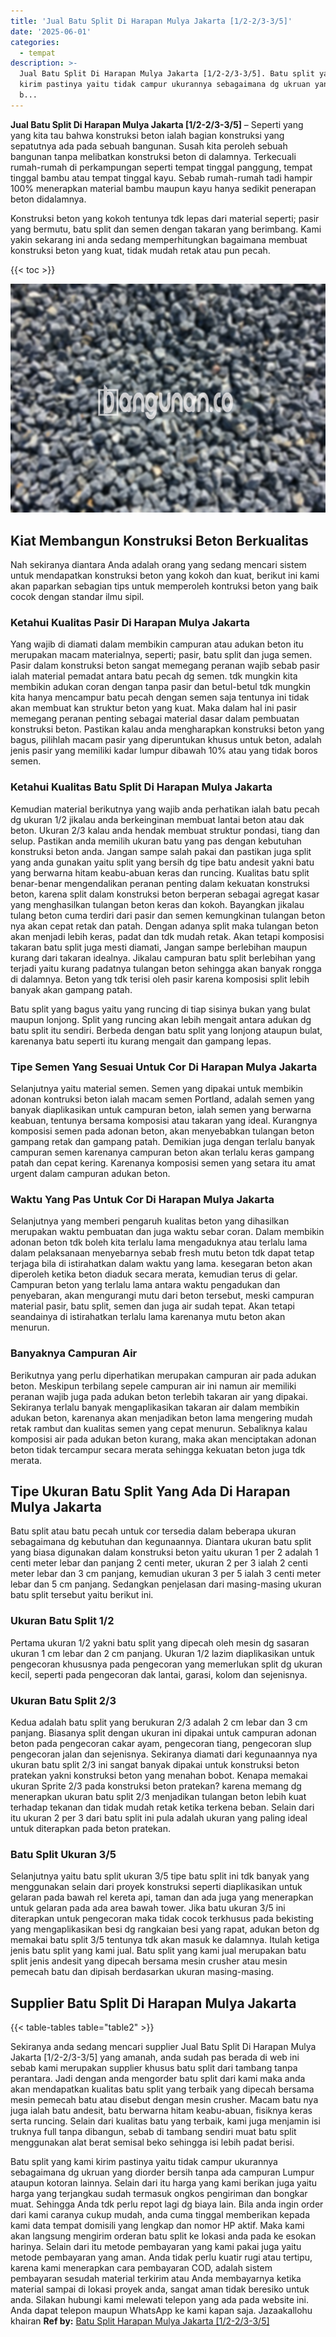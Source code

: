 ```yaml
---
title: 'Jual Batu Split Di Harapan Mulya Jakarta [1/2-2/3-3/5]'
date: '2025-06-01'
categories:
  - tempat
description: >-
  Jual Batu Split Di Harapan Mulya Jakarta [1/2-2/3-3/5]. Batu split yang kami
  kirim pastinya yaitu tidak campur ukurannya sebagaimana dg ukruan yang diorder
  b...
---
```


**Jual Batu Split Di Harapan Mulya Jakarta \[1/2-2/3-3/5\]** – Seperti yang yang kita tau bahwa konstruksi beton ialah bagian konstruksi yang sepatutnya ada pada sebuah bangunan. Susah kita peroleh sebuah bangunan tanpa melibatkan konstruksi beton di dalamnya. Terkecuali rumah-rumah di perkampungan seperti tempat tinggal panggung, tempat tinggal bambu atau tempat tinggal kayu. Sebab rumah-rumah tadi hampir 100% menerapkan material bambu maupun kayu hanya sedikit penerapan beton didalamnya.

Konstruksi beton yang kokoh tentunya tdk lepas dari material seperti; pasir yang bermutu, batu split dan semen dengan takaran yang berimbang. Kami yakin sekarang ini anda sedang memperhitungkan bagaimana membuat konstruksi beton yang kuat, tidak mudah retak atau pun pecah.

{{< toc >}}

![Jual Batu Split Di Harapan Mulya Jakarta [1/2-2/3-3/5]](/images/jual-batu-split-01.png)

## Kiat Membangun Konstruksi Beton Berkualitas

Nah sekiranya diantara Anda adalah orang yang sedang mencari sistem untuk mendapatkan konstruksi beton yang kokoh dan kuat, berikut ini kami akan paparkan sebagian tips untuk memperoleh kontruksi beton yang baik cocok dengan standar ilmu sipil.

### Ketahui Kualitas Pasir Di Harapan Mulya Jakarta

Yang wajib di diamati dalam membikin campuran atau adukan beton itu merupakan macam materialnya, seperti; pasir, batu split dan juga semen. Pasir dalam konstruksi beton sangat memegang peranan wajib sebab pasir ialah material pemadat antara batu pecah dg semen. tdk mungkin kita membikin adukan coran dengan tanpa pasir dan betul-betul tdk mungkin kita hanya mencampur batu pecah dengan semen saja tentunya ini tidak akan membuat kan struktur beton yang kuat. Maka dalam hal ini pasir memegang peranan penting sebagai material dasar dalam pembuatan konstruksi beton. Pastikan kalau anda mengharapkan konstruksi beton yang bagus, pilihlah macam pasir yang diperuntukan khusus untuk beton, adalah jenis pasir yang memiliki kadar lumpur dibawah 10% atau yang tidak boros semen.

### Ketahui Kualitas Batu Split Di Harapan Mulya Jakarta

Kemudian material berikutnya yang wajib anda perhatikan ialah batu pecah dg ukuran 1/2 jikalau anda berkeinginan membuat lantai beton atau dak beton. Ukuran 2/3 kalau anda hendak membuat struktur pondasi, tiang dan selup. Pastikan anda memilih ukuran batu yang pas dengan kebutuhan konstruksi beton anda. Jangan sampe salah pakai dan pastikan juga split yang anda gunakan yaitu split yang bersih dg tipe batu andesit yakni batu yang berwarna hitam keabu-abuan keras dan runcing. Kualitas batu split benar-benar mengendalikan peranan penting dalam kekuatan konstruksi beton, karena split dalam konstruksi beton berperan sebagai agregat kasar yang menghasilkan tulangan beton keras dan kokoh. Bayangkan jikalau tulang beton cuma terdiri dari pasir dan semen kemungkinan tulangan beton nya akan cepat retak dan patah. Dengan adanya split maka tulangan beton akan menjadi lebih keras, padat dan tdk mudah retak. Akan tetapi komposisi takaran batu split juga mesti diamati, Jangan sampe berlebihan maupun kurang dari takaran idealnya. Jikalau campuran batu split berlebihan yang terjadi yaitu kurang padatnya tulangan beton sehingga akan banyak rongga di dalamnya. Beton yang tdk terisi oleh pasir karena komposisi split lebih banyak akan gampang patah.

Batu split yang bagus yaitu yang runcing di tiap sisinya bukan yang bulat maupun lonjong. Split yang runcing akan lebih mengait antara adukan dg batu split itu sendiri. Berbeda dengan batu split yang lonjong ataupun bulat, karenanya batu seperti itu kurang mengait dan gampang lepas.

### Tipe Semen Yang Sesuai Untuk Cor Di Harapan Mulya Jakarta

Selanjutnya yaitu material semen. Semen yang dipakai untuk membikin adonan kontruksi beton ialah macam semen Portland, adalah semen yang banyak diaplikasikan untuk campuran beton, ialah semen yang berwarna keabuan, tentunya bersama komposisi atau takaran yang ideal. Kurangnya komposisi semen pada adonan beton, akan menyebabkan tulangan beton gampang retak dan gampang patah. Demikian juga dengan terlalu banyak campuran semen karenanya campuran beton akan terlalu keras gampang patah dan cepat kering. Karenanya komposisi semen yang setara itu amat urgent dalam campuran adukan beton.

### Waktu Yang Pas Untuk Cor Di Harapan Mulya Jakarta

Selanjutnya yang memberi pengaruh kualitas beton yang dihasilkan merupakan waktu pembuatan dan juga waktu sebar coran. Dalam membikin adonan beton tdk boleh kita terlalu lama mengaduknya atau terlalu lama dalam pelaksanaan menyebarnya sebab fresh mutu beton tdk dapat tetap terjaga bila di istirahatkan dalam waktu yang lama. kesegaran beton akan diperoleh ketika beton diaduk secara merata, kemudian terus di gelar. Campuran beton yang terlalu lama antara waktu pengadukan dan penyebaran, akan mengurangi mutu dari beton tersebut, meski campuran material pasir, batu split, semen dan juga air sudah tepat. Akan tetapi seandainya di istirahatkan terlalu lama karenanya mutu beton akan menurun.

### Banyaknya Campuran Air

Berikutnya yang perlu diperhatikan merupakan campuran air pada adukan beton. Meskipun terbilang sepele campuran air ini namun air memiliki peranan wajib juga pada adukan beton terlebih takaran air yang dipakai. Sekiranya terlalu banyak mengaplikasikan takaran air dalam membikin adukan beton, karenanya akan menjadikan beton lama mengering mudah retak rambut dan kualitas semen yang cepat menurun. Sebaliknya kalau komposisi air pada adukan beton kurang, maka akan menciptakan adonan beton tidak tercampur secara merata sehingga kekuatan beton juga tdk merata.

## Tipe Ukuran Batu Split Yang Ada Di Harapan Mulya Jakarta

Batu split atau batu pecah untuk cor tersedia dalam beberapa ukuran sebagaimana dg kebutuhan dan kegunaannya. Diantara ukuran batu split yang biasa digunakan dalam konstruksi beton yaitu ukuran 1 per 2 adalah 1 centi meter lebar dan panjang 2 centi meter, ukuran 2 per 3 ialah 2 centi meter lebar dan 3 cm panjang, kemudian ukuran 3 per 5 ialah 3 centi meter lebar dan 5 cm panjang. Sedangkan penjelasan dari masing-masing ukuran batu split tersebut yaitu berikut ini.

### Ukuran Batu Split 1/2

Pertama ukuran 1/2 yakni batu split yang dipecah oleh mesin dg sasaran ukuran 1 cm lebar dan 2 cm panjang. Ukuran 1/2 lazim diaplikasikan untuk pengecoran khususnya pada pengecoran yang memerlukan split dg ukuran kecil, seperti pada pengecoran dak lantai, garasi, kolom dan sejenisnya.

### Ukuran Batu Split 2/3

Kedua adalah batu split yang berukuran 2/3 adalah 2 cm lebar dan 3 cm panjang. Biasanya split dengan ukuran ini dipakai untuk campuran adonan beton pada pengecoran cakar ayam, pengecoran tiang, pengecoran slup pengecoran jalan dan sejenisnya. Sekiranya diamati dari kegunaannya nya ukuran batu split 2/3 ini sangat banyak dipakai untuk konstruksi beton pratekan yakni konstruksi beton yang menahan bobot. Kenapa memakai ukuran Sprite 2/3 pada konstruksi beton pratekan? karena memang dg menerapkan ukuran batu split 2/3 menjadikan tulangan beton lebih kuat terhadap tekanan dan tidak mudah retak ketika terkena beban. Selain dari itu ukuran 2 per 3 dari batu split ini pula adalah ukuran yang paling ideal untuk diterapkan pada beton pratekan.

### Batu Split Ukuran 3/5

Selanjutnya yaitu batu split ukuran 3/5 tipe batu split ini tdk banyak yang menggunakan selain dari proyek konstruksi seperti diaplikasikan untuk gelaran pada bawah rel kereta api, taman dan ada juga yang menerapkan untuk gelaran pada ada area bawah tower. Jika batu ukuran 3/5 ini diterapkan untuk pengecoran maka tidak cocok terkhusus pada bekisting yang mengaplikasikan besi dg rangkaian besi yang rapat, adukan beton dg memakai batu split 3/5 tentunya tdk akan masuk ke dalamnya. Itulah ketiga jenis batu split yang kami jual. Batu split yang kami jual merupakan batu split jenis andesit yang dipecah bersama mesin crusher atau mesin pemecah batu dan dipisah berdasarkan ukuran masing-masing.

## Supplier Batu Split Di Harapan Mulya Jakarta

{{< table-tables table="table2" >}}

Sekiranya anda sedang mencari supplier Jual Batu Split Di Harapan Mulya Jakarta \[1/2-2/3-3/5\] yang amanah, anda sudah pas berada di web ini sebab kami merupakan supplier khusus batu split dari tambang tanpa perantara. Jadi dengan anda mengorder batu split dari kami maka anda akan mendapatkan kualitas batu split yang terbaik yang dipecah bersama mesin pemecah batu atau disebut dengan mesin crusher. Macam batu nya juga ialah batu andesit, batu berwarna hitam keabu-abuan, fisiknya keras serta runcing. Selain dari kualitas batu yang terbaik, kami juga menjamin isi truknya full tanpa dibangun, sebab di tambang sendiri muat batu split menggunakan alat berat semisal beko sehingga isi lebih padat berisi.

Batu split yang kami kirim pastinya yaitu tidak campur ukurannya sebagaimana dg ukruan yang diorder bersih tanpa ada campuran Lumpur ataupun kotoran lainnya. Selain dari itu harga yang kami berikan juga yaitu harga yang terjangkau sudah termasuk ongkos pengiriman dan bongkar muat. Sehingga Anda tdk perlu repot lagi dg biaya lain. Bila anda ingin order dari kami caranya cukup mudah, anda cuma tinggal memberikan kepada kami data tempat domisili yang lengkap dan nomor HP aktif. Maka kami akan langsung mengirim orderan batu split ke lokasi anda pada ke esokan harinya. Selain dari itu metode pembayaran yang kami pakai juga yaitu metode pembayaran yang aman. Anda tidak perlu kuatir rugi atau tertipu, karena kami menerapkan cara pembayaran COD, adalah sistem pembayaran sesudah material terkirim atau Anda membayarnya ketika material sampai di lokasi proyek anda, sangat aman tidak beresiko untuk anda. Silakan hubungi kami melewati telepon yang ada pada website ini. Anda dapat telepon maupun WhatsApp ke kami kapan saja. Jazaakallohu khairan
**Ref by:** [Batu Split Harapan Mulya Jakarta [1/2-2/3-3/5]](https://id.wikipedia.org/wiki/Batu)

